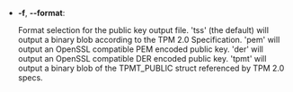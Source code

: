   * **-f**, **\--format**:

    Format selection for the public key output file. 'tss' (the default) will
    output a binary blob according to the TPM 2.0 Specification. 'pem' will
    output an OpenSSL compatible PEM encoded public key. 'der' will output an
    OpenSSL compatible DER encoded public key. 'tpmt' will output a binary blob
    of the TPMT_PUBLIC struct referenced by TPM 2.0 specs.
